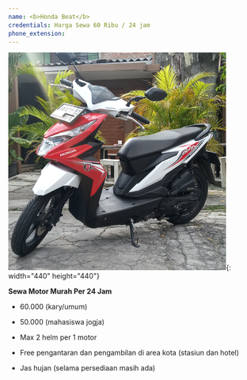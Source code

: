 ```yaml
---
name: <b>Honda Beat</b>
credentials: Harga Sewa 60 Ribu / 24 jam
phone_extension:
---
```


![](/uploads/fjimg-20191224-145508.png){: width="440" height="440"}&nbsp;

**Sewa Motor Murah Per 24 Jam**

* 60\.000 (kary/umum)

* 50\.000 (mahasiswa jogja)

* Max 2 helm per 1 motor

* Free pengantaran dan pengambilan di area kota (stasiun dan hotel)

* Jas hujan (selama persediaan masih ada)

&nbsp;